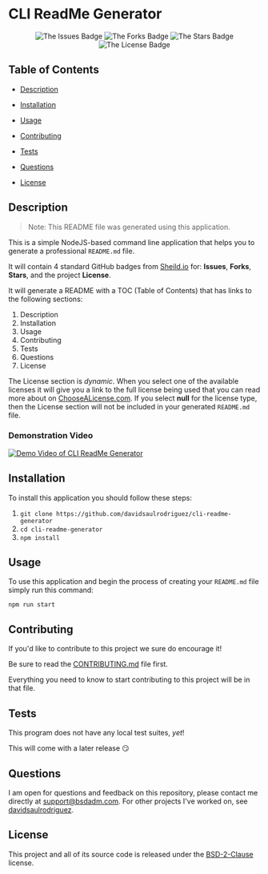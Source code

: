 # CLI ReadMe Generator

<span align="center">

![The Issues Badge](https://img.shields.io/github/issues/davidsaulrodriguez/cli-readme-generator)
![The Forks Badge](https://img.shields.io/github/forks/davidsaulrodriguez/cli-readme-generator)
![The Stars Badge](https://img.shields.io/github/stars/davidsaulrodriguez/cli-readme-generator)
![The License Badge](https://img.shields.io/github/license/davidsaulrodriguez/cli-readme-generator)

</span>
  
## Table of Contents
  * [Description](#Description)

  * [Installation](#installation)
  
  * [Usage](#usage)
  
  * [Contributing](#contributing)
  
  * [Tests](#tests)

  * [Questions](#questions)

  * [License](#license)
  
  
## Description
> Note: This README file was generated using this application.

This is a simple NodeJS-based command line application that helps you to generate a professional `README.md` file.

It will contain 4 standard GitHub badges from [Sheild.io][badges] for: **Issues**, **Forks**, **Stars**, and the project **License**.

It will generate a README with a TOC (Table of Contents) that has links to the following sections:
  
  1. Description
  2. Installation
  3. Usage
  4. Contributing
  5. Tests
  6. Questions
  7. License
  
The License section is _dynamic_. When you select one of the available licenses it will give you a link to the full license being used that you can read more about on [ChooseALicense.com][cal]. If you select **null** for the license type, then the License section will not be included in your generated `README.md` file.


### Demonstration Video

[![Demo Video of CLI ReadMe Generator](https://img.youtube.com/vi/-hcdb4Qan_U/0.jpg)](https://www.youtube.com/watch?v=-hcdb4Qan_U)

[badges]: https://shield.io
[cal]: https://chooselicense.com/


## Installation

To install this application you should follow these steps:

 1. `git clone https://github.com/davidsaulrodriguez/cli-readme-generator`
 2. `cd cli-readme-generator`
 3. `npm install`
 


## Usage
To use this application and begin the process of creating your `README.md` file simply run this command:

```shell
npm run start
```


## Contributing
If you'd like to contribute to this project we sure do encourage it!

Be sure to read the [CONTRIBUTING.md][contrib] file first.

Everything you need to know to start contributing to this project will be in that file.

[contrib]: CONTRIBUTING.md



## Tests
This program does not have any local test suites, _yet_!

This will come with a later release :smirk:

  
## Questions

I am open for questions and feedback on this repository, please contact me directly at support@bsdadm.com. For other projects I've worked on, see [davidsaulrodriguez](https://github.com/davidsaulrodriguez/).

## License
This project and all of its source code is released under the [BSD-2-Clause](https://choosealicense.com/licenses/bsd-2-clause/) license.
